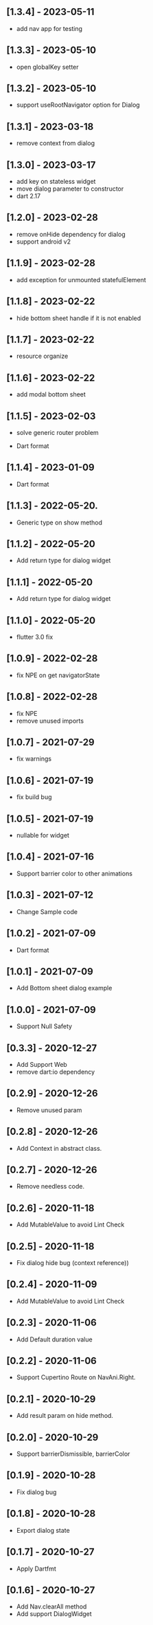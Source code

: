 ## [1.3.4] - 2023-05-11

* add nav app for testing
## [1.3.3] - 2023-05-10

* open globalKey setter

## [1.3.2] - 2023-05-10

* support useRootNavigator option for Dialog

## [1.3.1] - 2023-03-18

* remove context from dialog

## [1.3.0] - 2023-03-17

* add key on stateless widget
* move dialog parameter to constructor
* dart 2.17

## [1.2.0] - 2023-02-28

* remove onHide dependency for dialog
* support android v2

## [1.1.9] - 2023-02-28

* add exception for unmounted statefulElement

## [1.1.8] - 2023-02-22

* hide bottom sheet handle if it is not enabled
## [1.1.7] - 2023-02-22

* resource organize

## [1.1.6] - 2023-02-22

* add modal bottom sheet

## [1.1.5] - 2023-02-03

* solve generic router problem

* Dart format
## [1.1.4] - 2023-01-09

* Dart format

## [1.1.3] - 2022-05-20.

* Generic type on show method

## [1.1.2] - 2022-05-20

* Add return type for dialog widget

## [1.1.1] - 2022-05-20

* Add return type for dialog widget

## [1.1.0] - 2022-05-20

* flutter 3.0 fix

## [1.0.9] - 2022-02-28

* fix NPE on get navigatorState

## [1.0.8] - 2022-02-28

* fix NPE
* remove unused imports
## [1.0.7] - 2021-07-29

* fix warnings

## [1.0.6] - 2021-07-19

* fix build bug

## [1.0.5] - 2021-07-19

* nullable for widget

## [1.0.4] - 2021-07-16

* Support barrier color to other animations

## [1.0.3] - 2021-07-12

* Change Sample code

## [1.0.2] - 2021-07-09

* Dart format

## [1.0.1] - 2021-07-09

* Add Bottom sheet dialog example
## [1.0.0] - 2021-07-09

* Support Null Safety


## [0.3.3] - 2020-12-27

* Add Support Web
* remove dart:io dependency

## [0.2.9] - 2020-12-26

* Remove unused param

## [0.2.8] - 2020-12-26

* Add Context in abstract class.
## [0.2.7] - 2020-12-26

* Remove needless code.
## [0.2.6] - 2020-11-18

* Add MutableValue to avoid Lint Check

## [0.2.5] - 2020-11-18

* Fix dialog hide bug (context reference))

## [0.2.4] - 2020-11-09

* Add MutableValue to avoid Lint Check

## [0.2.3] - 2020-11-06

* Add Default duration value

## [0.2.2] - 2020-11-06

* Support Cupertino Route on NavAni.Right.

## [0.2.1] - 2020-10-29

* Add result param on hide method.

## [0.2.0] - 2020-10-29

* Support barrierDismissible, barrierColor

## [0.1.9] - 2020-10-28

* Fix dialog bug

## [0.1.8] - 2020-10-28

* Export dialog state

## [0.1.7] - 2020-10-27

* Apply Dartfmt

## [0.1.6] - 2020-10-27

* Add Nav.clearAll method
* Add support DialogWidget
